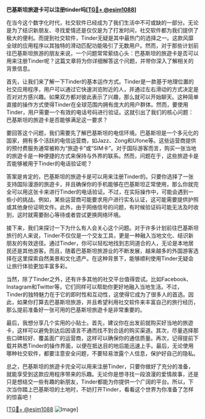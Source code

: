 **巴基斯坦旅遊卡可以注册tinder吗[[TG💪+ @esim1088](https://t.me/s/esim1088)]**

在当今这个数字化时代，社交软件已经成为了我们生活中不可或缺的一部分。无论是为了结识新朋友、寻找爱情还是仅仅是为了打发时间，社交软件都为我们提供了极大的便利。而提到社交软件，Tinder无疑是其中最热门的选择之一。这款风靡全球的应用程序以其独特的滑动匹配功能吸引了无数用户。然而，对于那些计划前往巴基斯坦旅游的朋友来说，一个问题常常萦绕心头：巴基斯坦的旅遊卡是否可以用来注册Tinder呢？这篇文章将为你详细解答这个问题，并带你深入了解相关的背景信息。

首先，让我们来了解一下Tinder的基本运作方式。Tinder是一款基于地理位置的社交应用程序，用户可以通过它快速浏览附近的人，并通过左右滑动的方式决定是否对对方感兴趣。如果双方都对彼此表示了兴趣，那么就可以开始聊天。这种简单直接的操作方式使得Tinder在全球范围内拥有庞大的用户群体。然而，要使用Tinder，用户需要一个有效的电话号码进行验证。这就引出了我们的核心问题：巴基斯坦的旅遊卡是否能够满足这一要求？

要回答这个问题，我们需要先了解巴基斯坦的电信环境。巴基斯坦是一个多元化的国家，拥有多个活跃的电信运营商，如Jazz、Zong和Ufone等。这些运营商提供的预付费服务通常被称为“旅遊卡”或“SIM卡”。对于国际游客而言，购买一张当地的旅遊卡是一种便捷的方式来保持与外界的联系。然而，问题在于，这些旅遊卡是否能够被用于Tinder的电话验证呢？

答案是肯定的，巴基斯坦的旅遊卡是可以用来注册Tinder的。只要你选择了一张支持国际漫游的旅遊卡，并且确保你的手机能够在巴基斯坦正常使用，那么你就完全可以用这张卡来进行Tinder的电话验证。不过，在实际操作中，可能会遇到一些小的挑战。例如，某些运营商可能要求用户进行实名认证，这可能需要提供护照或其他身份证明文件。此外，由于网络信号的问题，有时候验证码可能无法及时收到，这时就需要耐心等待或者尝试更换网络环境。

接下来，我们来探讨一下为什么有人会关心这个问题。对于许多计划前往巴基斯坦旅行的人来说，Tinder不仅仅是一个交友工具，更是一种融入当地文化、结识新朋友的有效途径。通过Tinder，你可以轻松地找到志同道合的人，无论是本地居民还是其他游客。而且，随着巴基斯坦旅游业的不断发展，越来越多的外国游客选择在这里探索自然美景和文化遗产。在这种背景下，能够顺利使用Tinder无疑会让旅行体验更加丰富多彩。

当然，除了Tinder之外，还有许多其他的社交平台值得尝试。比如Facebook、Instagram和Twitter等，它们同样可以帮助你更好地融入当地生活。不过，Tinder的独特魅力在于它的即时性和互动性，这使得它成为了很多人的首选。因此，如果你打算去巴基斯坦旅游，并且希望利用社交软件来丰富自己的旅行经历，那么提前准备好一张可用的巴基斯坦旅遊卡是非常重要的。

最后，我想分享几个实用的小贴士。首先，建议你在出发前就购买好当地的旅遊卡，这样可以避免到达后因语言不通而找不到合适的购买渠道。其次，尽量选择那些口碑较好、覆盖面广的运营商，这样可以确保你的通信质量。再次，记得提前下载并熟悉Tinder的操作界面，以便在抵达目的地后能迅速上手。最后，无论使用哪种社交软件，都要注意安全问题，不要轻易泄露个人信息，保护好自己的隐私。

总之，巴基斯坦的旅遊卡完全可以用来注册Tinder，只要你做好了充分的准备，就能享受到这款应用程序带来的乐趣。无论你是想寻找一段浪漫的爱情故事，还是只是想结交一些有趣的新朋友，Tinder都能为你提供一个广阔的平台。所以，下次当你踏上巴基斯坦的土地时，不妨打开Tinder，看看这个世界为你准备了怎样的惊喜吧！

[[TG💪+ @esim1088](https://t.me/s/esim1088) ![Image](https://i.postimg.cc/4NQfJmqS/Snipaste-2025-05-13-00-14-12.png)]